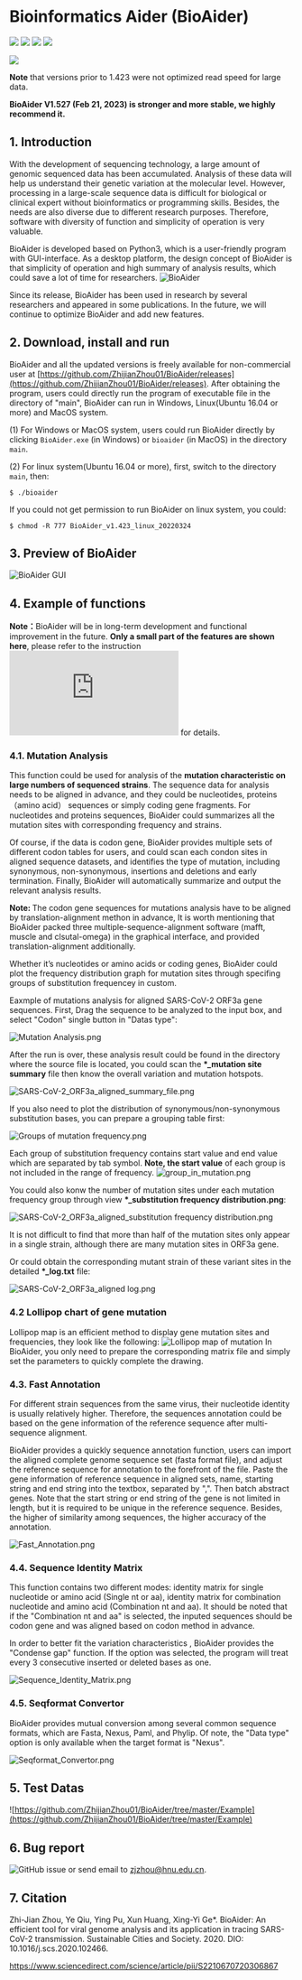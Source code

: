 # Bioinformatics Aider (BioAider)

![](https://img.shields.io/github/downloads/ZhijianZhou01/BioAider/1.314/total?)
![](https://img.shields.io/github/downloads/ZhijianZhou01/BioAider/1.334/total?)
![](https://img.shields.io/github/downloads/ZhijianZhou01/BioAider/1.423/total?)
[![](https://img.shields.io/github/downloads/ZhijianZhou01/BioAider/1.527/total?color=red&style=flat-square)](https://github.com/ZhijianZhou01/BioAider/releases/tag/1.527)

[![](https://img.shields.io/badge/Doi-10.1016/j.scs.2020.102466-yellow.svg)](https://doi.org/Doi:10.1016/j.scs.2020.102466) 

<b>Note</b> that versions prior to 1.423 were not optimized read speed for large data.

<b>BioAider V1.527 (Feb 21, 2023) is stronger and more stable, we highly recommend it.</b>

## 1. Introduction
With the development of sequencing technology, a large amount of genomic sequenced data has been accumulated. Analysis of these data will help us understand their genetic variation at the molecular level. However, processing in a large-scale sequence data is difficult for biological or clinical expert without bioinformatics or programming skills. Besides, the needs are also diverse due to different research purposes. Therefore, software with diversity of function and simplicity of operation is very valuable.

BioAider is developed based on Python3, which is a user-friendly program with GUI-interface. As a desktop platform, the design concept of BioAider is that simplicity of operation and high summary of analysis results, which could save a lot of time for researchers.
![BioAider](https://github.com/ZhijianZhou01/BioAider/blob/master/Figures/BioAider.jpg)

Since its release, BioAider has been used in research by several researchers and appeared in some publications. In the future, we will continue to optimize BioAider and add new features.

## 2. Download, install and run
BioAider and all the updated versions is freely available for non-commercial user at [https://github.com/ZhijianZhou01/BioAider/releases](https://github.com/ZhijianZhou01/BioAider/releases). After obtaining the program, users could directly run the program of executable file in the directory of "main", BioAider can run in Windows, Linux(Ubuntu 16.04 or more) and MacOS system.

(1) For Windows or MacOS system, users could run BioAider directly by clicking ```BioAider.exe``` (in Windows) or ```bioaider``` (in MacOS) in the directory ```main```. 

(2) For linux system(Ubuntu 16.04 or more), first, switch to the directory ```main```, then:
```
$ ./bioaider
```
If you could not get permission to run BioAider on linux system, you could:
```
$ chmod -R 777 BioAider_v1.423_linux_20220324
```

## 3. Preview of BioAider
![BioAider GUI](https://github.com/ZhijianZhou01/BioAider/blob/master/Figures/BioAider-GUI.gif)

## 4. Example of functions
<b>Note：</b>BioAider will be in long-term development and functional improvement in the future. <b>Only a small part of the features are shown here</b>, please refer to the instruction ![Manual V1.423](https://github.com/ZhijianZhou01/BioAider/blob/master/Manual%20of%20BioAider%20V1.423_220525.pdf) for details.

### 4.1. Mutation Analysis
This function could be used for analysis of the <b>mutation characteristic on large numbers of sequenced strains</b>. The sequence data for analysis needs to be aligned in advance, and they could be nucleotides, proteins（amino acid） sequences or simply coding gene fragments. For nucleotides and proteins sequences, BioAider could summarizes all the mutation sites with corresponding frequency and strains. 

Of course, if the data is codon gene, BioAider provides multiple sets of different codon tables for users, and could scan each condon sites in aligned sequence datasets, and identifies the type of mutation, including synonymous, non-synonymous, insertions and deletions and early termination. Finally, BioAider will automatically summarize and output the relevant analysis results.

<b>Note: </b>The codon gene sequences for mutations analysis have to be aligned by translation-alignment methon in advance, It is worth mentioning that BioAider packed three multiple-sequence-alignment software (mafft, muscle and clsutal-omega) in the graphical interface, and provided translation-alignment additionally.

Whether it’s nucleotides or amino acids or coding genes, BioAider could plot the frequency distribution graph for mutation sites through specifing groups of substitution frequencey in custom.

Eaxmple of mutations analysis for aligned SARS-CoV-2 ORF3a gene sequences.
First, Drag the sequence to be analyzed to the input box, and select "Codon" single button in "Datas type": 

![Mutation Analysis.png](https://github.com/ZhijianZhou01/BioAider/raw/master/Figures/Mutation_Analysis.png#align=left&display=inline&height=517&margin=%5Bobject%20Object%5D&name=Mutation_Analysis.png&originHeight=774&originWidth=813&size=66000&status=done&style=none&width=543)

After the run is over, these analysis result could be found in the directory where the source file is located, you could scan the <b>*_mutation site summary</b> file then know the overall variation and mutation hotspots.

![SARS-CoV-2_ORF3a_aligned_summary_file.png](https://github.com/ZhijianZhou01/BioAider/raw/master/Figures/Mutation_analysis_codon_sequence_summary_file.png#align=left&display=inline&height=360&margin=%5Bobject%20Object%5D&name=Mutation_analysis_codon_sequence_summary_file.png&originHeight=1056&originWidth=1855&size=298002&status=done&style=none&width=633)

If you also need to plot the distribution of synonymous/non-synonymous substitution bases, you can prepare a grouping table first:

![Groups of mutation frequency.png](https://github.com/ZhijianZhou01/BioAider/raw/master/Figures/Groups_of_mutation_frequency.png##align=left&display=inline&height=275&margin=%5Bobject%20Object%5D&name=Groups_of_mutation_frequency.png&originHeight=384&originWidth=546&size=35721&status=done&style=none&width=391)

Each group of substitution frequency contains start value and end value which are separated by tab symbol. <b>Note, the start value</b> of each group is not included in the range of frequency.
![group_in_mutation.png](https://github.com/ZhijianZhou01/BioAider/blob/master/Figures/group_in_mutation.png)

You could also konw the number of mutation sites under each mutation frequency group through view <b>*_substitution frequency distribution.png</b>:

![SARS-CoV-2_ORF3a_aligned_substitution frequency distribution.png](https://github.com/ZhijianZhou01/BioAider/raw/master/Figures/SARS-CoV-2_ORF3a_aligned_substitution_frequency_distribution.png#align=left&display=inline&height=423&margin=%5Bobject%20Object%5D&name=SARS-CoV-2_ORF3a_aligned_substitution_frequency_distribution.png&originHeight=2880&originWidth=3840&size=223466&status=done&style=none&width=564)
 
It is not difficult to find that more than half of the mutation sites only appear in a single strain, although there are many mutation sites in ORF3a gene.

Or could obtain the corresponding mutant strain of these variant sites in the detailed <b>*_log.txt</b> file:

![SARS-CoV-2_ORF3a_aligned log.png](https://github.com/ZhijianZhou01/BioAider/raw/master/Figures/Mutation_analysis_codon_sequence_log.png#align=left&display=inline&height=341&margin=%5Bobject%20Object%5D&name=Mutation_analysis_codon_sequence_log.png&originHeight=932&originWidth=1741&size=414003&status=done&style=none&width=637)

### 4.2 Lollipop chart of gene mutation
Lollipop map is an efficient method to display gene mutation sites and frequencies, they look like the following:
![Lollipop map of mutation](https://github.com/ZhijianZhou01/BioAider/blob/master/Figures/Lollipop%20map.png)
In BioAider, you only need to prepare the corresponding matrix file and simply set the parameters to quickly complete the drawing.

### 4.3. Fast Annotation
For different strain sequences from the same virus, their nucleotide identity is usually relatively higher. Therefore, the sequences annotation could be based on the gene information of the reference sequence after multi-sequence alignment. 

BioAider provides a quickly sequence annotation function, users can import the aligned complete genome sequence set (fasta format file), and adjust the reference sequence for annotation to the forefront of the file. Paste the gene information of reference sequence in aligned sets, name, starting string and end string into the textbox, separated by ",". Then batch abstract genes. Note that the start string or end string of the gene is not limited in length, but it is required to be unique in the reference sequence. Besides, the higher of  similarity among sequences, the higher accuracy of the annotation.

![Fast_Annotation.png](https://github.com/ZhijianZhou01/BioAider/raw/master/Figures/Fast_Annotation.png#align=left&display=inline&height=471&margin=%5Bobject%20Object%5D&name=Fast_Annotation.png&originHeight=521&originWidth=571&size=50539&status=done&style=none&width=516)

### 4.4. Sequence Identity Matrix
This function contains two different modes: identity matrix for single nucleotide or amino acid (Single nt or aa), identity matrix for combination nucleotide and amino acid (Combination nt and aa). It should be noted that if the "Combination nt and aa" is selected, the inputed sequences should be codon gene and was aligned based on codon method in advance. 

In order to better fit the variation characteristics , BioAider provides the "Condense gap" function. If  the option was selected, the program will treat every 3 consecutive inserted or deleted bases as one.

![Sequence_Identity_Matrix.png](https://github.com/ZhijianZhou01/BioAider/raw/master/Figures/Sequence_Identity_Matrix.png#align=left&display=inline&height=310&margin=%5Bobject%20Object%5D&name=Sequence_Identity_Matrix.png&originHeight=425&originWidth=793&size=53676&status=done&style=none&width=579)

### 4.5. Seqformat Convertor
BioAider provides mutual conversion among several common sequence formats, which are Fasta, Nexus, Paml, and Phylip. Of note, the "Data type" option is only available when the target format is "Nexus".

![Seqformat_Convertor.png](https://github.com/ZhijianZhou01/BioAider/raw/master/Figures/Seqformat_Convertor.png#align=left&display=inline&height=324&margin=%5Bobject%20Object%5D&name=Seqformat_Convertor.png&originHeight=352&originWidth=576&size=21977&status=done&style=none&width=530)


## 5. Test Datas
![https://github.com/ZhijianZhou01/BioAider/tree/master/Example](https://github.com/ZhijianZhou01/BioAider/tree/master/Example)

## 6. Bug report
![GitHub issue](https://github.com/ZhijianZhou01/BioAider/issues) or send email to zjzhou@hnu.edu.cn.

## 7. Citation
Zhi-Jian Zhou, Ye Qiu, Ying Pu, Xun Huang, Xing-Yi Ge*. BioAider: An efficient tool for viral genome analysis and its application in tracing SARS-CoV-2 transmission. Sustainable Cities and Society. 2020. DIO: 10.1016/j.scs.2020.102466.

https://www.sciencedirect.com/science/article/pii/S2210670720306867
